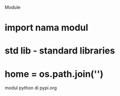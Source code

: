 Module

# import nama modul

# std lib - standard libraries

# home = os.path.join('')

modul python di pypi.org

